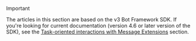 > [!Important]
> The articles in this section are based on the v3 Bot Framework SDK. If you're looking for current documentation (version 4.6 or later version of the SDK), see the [Task-oriented interactions with Message Extensions](~/messaging-extensions/what-are-messaging-extensions.md) section.
